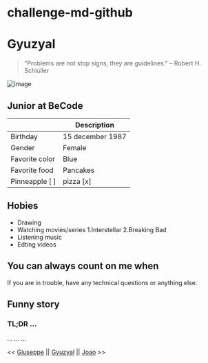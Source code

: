 # challenge-md-github

# Gyuzyal

> "Problems are not stop signs, they are guidelines." – Robert H. Schiuller

![image](https://user-images.githubusercontent.com/84728899/119985513-06e30000-bfc3-11eb-96ae-20b976af2b08.png)

## Junior at BeCode


|             | Description |
| ----------- | ----------- |
| Birthday    | 15 december 1987|
| Gender      | Female |
| Favorite color | Blue |
| Favorite food  | Pancakes |
| Pinneapple  [ ] | pizza [x]|

## Hobies

* Drawing
* Watching movies/series
        1.Interstellar
        2.Breaking Bad
* Listening music
* Edting videos

## You can always count on me when
If you are in trouble, have any technical questions or anything else.

## Funny story
### TL;DR ... 
...
...
...



<< [Giuseppe](https://github.com/Giuseppemoi/challenge-markdown) || [Gyuzyal](https://github.com/Gyuzyal/challenge-md-github) || [Joao](https://www.example.com) >>
